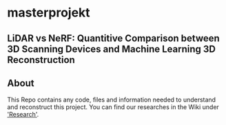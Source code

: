 # masterprojekt



## LiDAR vs NeRF: Quantitive Comparison between 3D Scanning Devices and Machine Learning 3D Reconstruction

## About 
This Repo contains any code, files and information needed to understand and reconstruct this project. 
You can find our researches in the Wiki under ['Research'](https://gitlab.bht-berlin.de/s87298/masterprojekt/-/wikis/Research).
